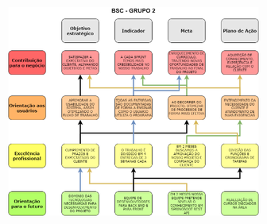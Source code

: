 <p align="center"> <img src="https://github.com/MaXximiles/API-3SEM/blob/main/BSC/BSC.png?raw=true"> </p>
